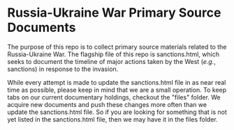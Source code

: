 # Russia-Ukraine War Primary Source Documents

The purpose of this repo is to collect primary source materials related to the Russia-Ukraine War. The flagship file of this repo is sanctions.html, which seeks to document the timeline of major actions taken by the West (_e.g._, sanctions) in response to the invasion.

While every attempt is made to update the sanctions.html file in as near real time as possible, please keep in mind that we are a small operation. To keep tabs on our current documentary holdings, checkout the "files" folder. We acquire new documents and push these changes more often than we update the sanctions.html file. So if you are looking for something that is not yet listed in the sanctions.html file, then we may have it in the files folder.